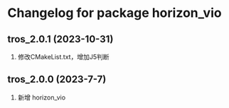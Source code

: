 # Changelog for package horizon_vio

tros_2.0.1 (2023-10-31)
------------------
1. 修改CMakeList.txt，增加J5判断
   
tros_2.0.0 (2023-7-7)
------------------
1. 新增 horizon_vio
